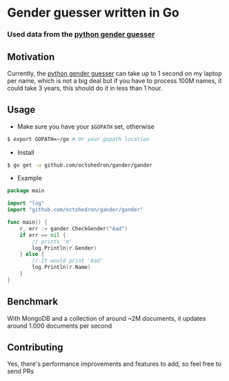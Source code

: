 # Gender guesser written in Go

### Used data from the [python gender guesser](https://github.com/lead-ratings/gender-guesser)

## Motivation

Currently, the [python gender guesser](https://github.com/lead-ratings/gender-guesser) can take up to 1 second on my laptop per name, which is not a big deal but if you have to process 100M names, it could take 3 years, this should do it in less than 1 hour.

## Usage

+ Make sure you have your `$GOPATH` set, otherwise 

```bash
$ export GOPATH=~/go # Or your gopath location
```

+ Install

```bash
$ go get -u github.com/octohedron/gander/gander
```

+ Example

```go
package main

import "log"
import "github.com/octohedron/gander/gander"

func main() {
	r, err := gander.CheckGender("Aad")
	if err == nil {
		// prints 'm'
		log.Println(r.Gender)
	} else {
		// It would print 'Aad'
		log.Println(r.Name)
    }
}
```

## Benchmark

With MongoDB and a collection of around ~2M documents, it updates around 1.000 documents per second

## Contributing

Yes, there's performance improvements and features to add, so feel free to send PRs
